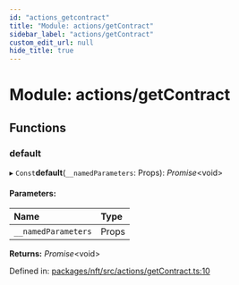 ```yaml
---
id: "actions_getcontract"
title: "Module: actions/getContract"
sidebar_label: "actions/getContract"
custom_edit_url: null
hide_title: true
---
```


# Module: actions/getContract

## Functions

### default

▸ `Const`**default**(`__namedParameters`: Props): *Promise*<void\>

#### Parameters:

Name | Type |
:------ | :------ |
`__namedParameters` | Props |

**Returns:** *Promise*<void\>

Defined in: [packages/nft/src/actions/getContract.ts:10](https://github.com/xr3ngine/xr3ngine/blob/a16a45d7e/packages/nft/src/actions/getContract.ts#L10)
